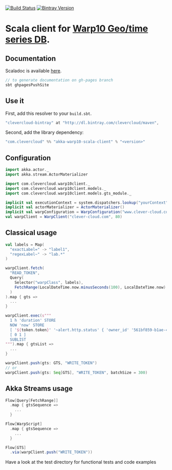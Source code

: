 [![Build Status](https://travis-ci.org/CleverCloud/akka-warp10-scala-client.svg?branch=master)](https://travis-ci.org/CleverCloud/akka-warp10-scala-client) [![Bintray Version](https://img.shields.io/bintray/v/clevercloud/maven/akka-warp10-scala-client.svg)](https://bintray.com/clevercloud/maven/akka-warp10-scala-client#)

# Scala client for [Warp10 Geo/time series DB](http://www.warp10.io/).


## Documentation

Scaladoc is available [here](https://clevercloud.github.io/akka-warp10-scala-client/latest/api/index.html).

```scala
// to generate documentation on gh-pages branch
sbt ghpagesPushSite
```

## Use it

First, add this resolver to your `build.sbt`.

```scala
"clevercloud-bintray" at "http://dl.bintray.com/clevercloud/maven",
```

Second, add the library dependency:

```scala
"com.clevercloud" %% "akka-warp10-scala-client" % "<version>"
```

## Configuration

```scala
import akka.actor._
import akka.stream.ActorMaterializer

import com.clevercloud.warp10client._
import com.clevercloud.warp10client.models._
import com.clevercloud.warp10client.models.gts_module._

implicit val executionContext = system.dispatchers.lookup("yourContext")
implicit val actorMaterializer = ActorMaterializer()
implicit val warpConfiguration = WarpConfiguration("www.clever-cloud.com")
val warpClient = WarpClient("clever-cloud.com", 80)
```

## Classical usage

```scala
val labels = Map(
  "exactLabel=" -> "label1",
  "regexLabel~" -> "lab.*"
)

warpClient.fetch(
  "READ_TOKEN",
  Query(
    Selector("warpClass", labels),
    FetchRange(LocalDateTime.now.minusSeconds(100), LocalDateTime.now)
  )
).map { gts =>
  ...
}

warpClient.exec(s"""
  1 h 'duration' STORE
  NOW 'now' STORE
  [ '${token.token}' '~alert.http.status' { 'owner_id' '561bf859-b1ae-41bd-bd89-3421fbad0697' } $$now $$duration ] FETCH
  [ 0 1 ]
  SUBLIST
""").map { gtsList =>
  ...
}

warpClient.push(gts: GTS, "WRITE_TOKEN")
// or
warpClient.push(gts: Seq[GTS], "WRITE_TOKEN", batchSize = 300)
```

## Akka Streams usage

```scala
Flow[Query[FetchRange]]
  .map { gtsSequence =>
    ...
  }

Flow[WarpScript]
  .map { gtsSequence =>
    ...
  }

Flow[GTS]
  .via(warpClient.push("WRITE_TOKEN"))
```

Have a look at the test directory for functional tests and code examples
